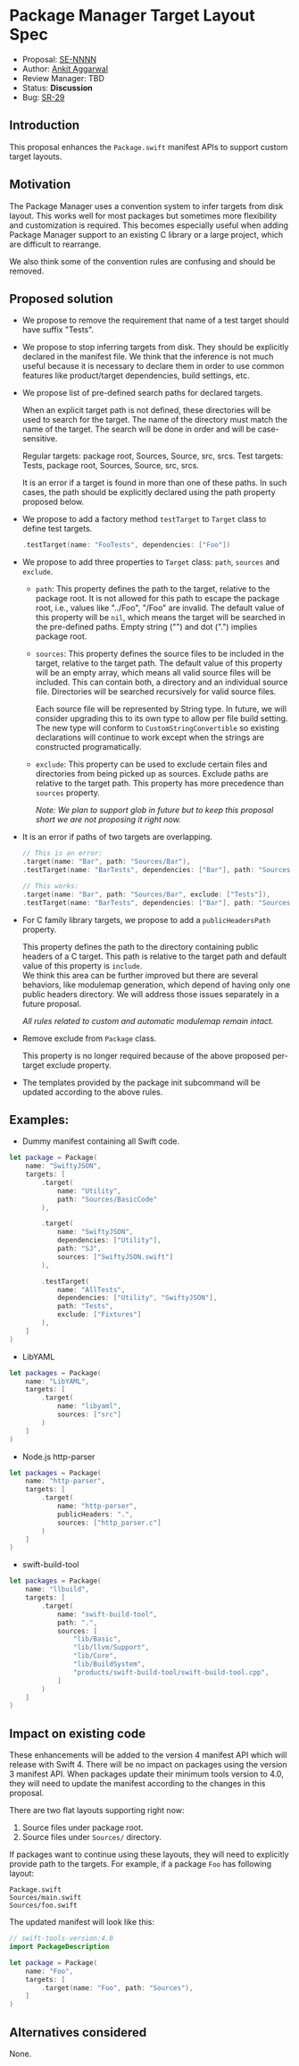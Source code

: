 # Package Manager Target Layout Spec

* Proposal: [SE-NNNN](NNNN-package-manager-target-layout-spec.md)
* Author: [Ankit Aggarwal](https://github.com/aciidb0mb3r)
* Review Manager: TBD
* Status: **Discussion**
* Bug: [SR-29](https://bugs.swift.org/browse/SR-29)

## Introduction

This proposal enhances the `Package.swift` manifest APIs to support custom
target layouts.

## Motivation

The Package Manager uses a convention system to infer targets from disk layout.
This works well for most packages but sometimes more flexibility and
customization is required.  This becomes especially useful when adding Package
Manager support to an existing C library or a large project, which are
difficult to rearrange.

We also think some of the convention rules are confusing and should be removed.

## Proposed solution

* We propose to remove the requirement that name of a test target should have
  suffix "Tests".

* We propose to stop inferring targets from disk. They should be explicitly
  declared in the manifest file. We think that the inference is not much useful
  because it is necessary to declare them in order to use common features like
  product/target dependencies, build settings, etc.

* We propose list of pre-defined search paths for declared targets.

    When an explicit target path is not defined, these directories will be used
    to search for the target. The name of the directory must match the name of
    the target. The search will be done in order and will be case-sensitive.

    Regular targets: package root, Sources, Source, src, srcs.
    Test targets: Tests, package root, Sources, Source, src, srcs.

    It is an error if a target is found in more than one of these paths. In
    such cases, the path should be explicitly declared using the path property
    proposed below.

* We propose to add a factory method `testTarget` to `Target` class to define
  test targets.

    ```swift
    .testTarget(name: "FooTests", dependencies: ["Foo"])
    ```

* We propose to add three properties to `Target` class: `path`, `sources` and
  `exclude`.

    * `path`: This property defines the path to the target, relative to the
      package root. It is not allowed for this path to escape the package root,
      i.e., values like "../Foo", "/Foo" are invalid.  The default value of
      this property will be `nil`, which means the target will be searched in
      the pre-defined paths. Empty string ("") and dot (".") implies package
      root.

    * `sources`: This property defines the source files to be included in the
      target, relative to the target path. The default value of this property
      will be an empty array, which means all valid source files will be
      included.  This can contain both, a directory and an individual source
      file. Directories will be searched recursively for valid source files.

      Each source file will be represented by String type. In future, we will
      consider upgrading this to its own type to allow per file build setting.
      The new type will conform to `CustomStringConvertible` so existing
      declarations will continue to work except when the strings are
      constructed programatically.

    * `exclude`: This property can be used to exclude certain files and
      directories from being picked up as sources. Exclude paths are relative
      to the target path. This property has more precedence than `sources`
      property.

      _Note: We plan to support glob in future but to keep this proposal short
      we are not proposing it right now._

* It is an error if paths of two targets are overlapping.

    ```swift
    // This is an error:
    .target(name: "Bar", path: "Sources/Bar"),
    .testTarget(name: "BarTests", dependencies: ["Bar"], path: "Sources/Bar/Tests"),

    // This works:
    .target(name: "Bar", path: "Sources/Bar", exclude: ["Tests"]),
    .testTarget(name: "BarTests", dependencies: ["Bar"], path: "Sources/Bar/Tests"),
    ```

* For C family library targets, we propose to add a `publicHeadersPath`
  property.

    This property defines the path to the directory containing public headers
    of a C target. This path is relative to the target path and default value
    of this property is `include`.  
    We think this area can be further improved but there are several behaviors,
    like modulemap generation, which depend of having only one public headers
    directory. We will address those issues separately in a future proposal.

    _All rules related to custom and automatic modulemap remain intact._

* Remove exclude from `Package` class.

    This property is no longer required because of the above proposed
    per-target exclude property.

* The templates provided by the package init subcommand will be updated
  according to the above rules.

## Examples:

* Dummy manifest containing all Swift code.

```swift
let package = Package(
    name: "SwiftyJSON",
    targets: [
        .target(
            name: "Utility",
            path: "Sources/BasicCode"
        ),

        .target(
            name: "SwiftyJSON",
            dependencies: ["Utility"],
            path: "SJ",
            sources: ["SwiftyJSON.swift"]
        ),

        .testTarget(
            name: "AllTests",
            dependencies: ["Utility", "SwiftyJSON"],
            path: "Tests",
            exclude: ["Fixtures"]
        ),
    ]
)
```

* LibYAML

```swift
let packages = Package(
    name: "LibYAML",
    targets: [
        .target(
            name: "libyaml",
            sources: ["src"]
        )
    ]
)
```

* Node.js http-parser

```swift
let packages = Package(
    name: "http-parser",
    targets: [
        .target(
            name: "http-parser",
            publicHeaders: ".",
            sources: ["http_parser.c"]
        )
    ]
)
```

* swift-build-tool

```swift
let packages = Package(
    name: "llbuild",
    targets: [
        .target(
            name: "swift-build-tool",
            path: ".",
            sources: [
                "lib/Basic",
                "lib/llvm/Support",
                "lib/Core",
                "lib/BuildSystem",
                "products/swift-build-tool/swift-build-tool.cpp",
            ]
        )
    ]
)
```

## Impact on existing code

These enhancements will be added to the version 4 manifest API which will
release with Swift 4. There will be no impact on packages using the version 3
manifest API.  When packages update their minimum tools version to 4.0, they
will need to update the manifest according to the changes in this proposal.

There are two flat layouts supporting right now:

1. Source files under package root.
2. Source files under `Sources/` directory.

If packages want to continue using these layouts, they will need to explicitly
provide path to the targets. For example, if a package `Foo` has following
layout:

```
Package.swift
Sources/main.swift
Sources/foo.swift
```

The updated manifest will look like this:

```swift
// swift-tools-version:4.0
import PackageDescription

let package = Package(
    name: "Foo",
    targets: [
        .target(name: "Foo", path: "Sources"),
    ]
)
```

## Alternatives considered

None.

